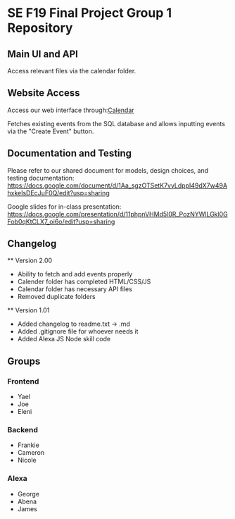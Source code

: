 # SE F19 Final Project Group 1 Repository #

## Main UI and API ##
Access relevant files via the calendar folder.

## Website Access ## 
Access our web interface through:[Calendar](https://compsci.adelphi.edu:8842/~frankiecolasurdo/Calendar/)

Fetches existing events from the SQL database and allows inputting events via the "Create Event" button.

## Documentation and Testing ##
Please refer to our shared document for models, design choices, and testing documentation:
https://docs.google.com/document/d/1Aa_sgzOTSetK7vyLdppI49dX7w49AhxkeIsDEcJuF0Q/edit?usp=sharing

Google slides for in-class presentation:
https://docs.google.com/presentation/d/11phpnVHMd5l0R_PozNYWlLGkl0GFob0qKtCLX7_oi6o/edit?usp=sharing

## Changelog ##
** Version 2.00
* Ability to fetch and add events properly
* Calender folder has completed HTML/CSS/JS
* Calendar folder has necessary API files 
* Removed duplicate folders

** Version 1.01
* Added changelog to readme.txt -> .md
* Added .gitignore file for whoever needs it
* Added Alexa JS Node skill code


## Groups ##

### Frontend ###
* Yael
* Joe
* Eleni

### Backend ###
* Frankie 
* Cameron 
* Nicole

### Alexa ##
* George 
* Abena 
* James
